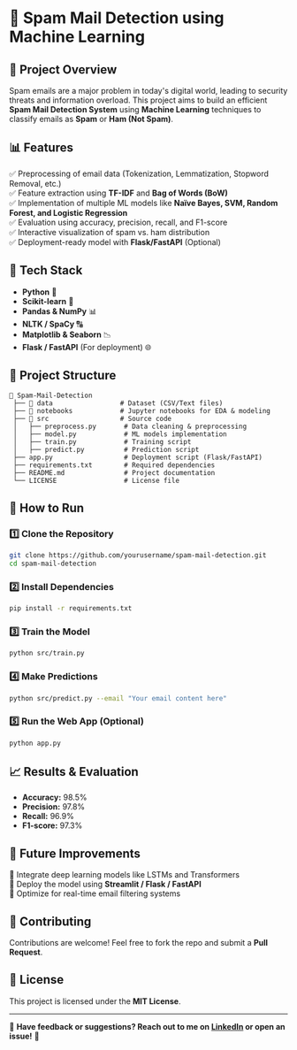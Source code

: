 # 📧 Spam Mail Detection using Machine Learning

## 🚀 Project Overview
Spam emails are a major problem in today's digital world, leading to security threats and information overload. This project aims to build an efficient **Spam Mail Detection System** using **Machine Learning** techniques to classify emails as **Spam** or **Ham (Not Spam)**.

## 📊 Features
✅ Preprocessing of email data (Tokenization, Lemmatization, Stopword Removal, etc.)  
✅ Feature extraction using **TF-IDF** and **Bag of Words (BoW)**  
✅ Implementation of multiple ML models like **Naïve Bayes, SVM, Random Forest, and Logistic Regression**  
✅ Evaluation using accuracy, precision, recall, and F1-score  
✅ Interactive visualization of spam vs. ham distribution  
✅ Deployment-ready model with **Flask/FastAPI** (Optional)  

## 🔧 Tech Stack
- **Python** 🐍
- **Scikit-learn** 🤖
- **Pandas & NumPy** 📊
- **NLTK / SpaCy** 🔠
- **Matplotlib & Seaborn** 📉
- **Flask / FastAPI** (For deployment) 🌐

## 📂 Project Structure
```
📂 Spam-Mail-Detection
 ├── 📁 data                 # Dataset (CSV/Text files)
 ├── 📁 notebooks            # Jupyter notebooks for EDA & modeling
 ├── 📁 src                  # Source code
 │   ├── preprocess.py       # Data cleaning & preprocessing
 │   ├── model.py            # ML models implementation
 │   ├── train.py            # Training script
 │   ├── predict.py          # Prediction script
 ├── app.py                  # Deployment script (Flask/FastAPI)
 ├── requirements.txt        # Required dependencies
 ├── README.md               # Project documentation
 └── LICENSE                 # License file
```

## 🏁 How to Run
### 1️⃣ Clone the Repository
```bash
git clone https://github.com/yourusername/spam-mail-detection.git
cd spam-mail-detection
```
### 2️⃣ Install Dependencies
```bash
pip install -r requirements.txt
```
### 3️⃣ Train the Model
```bash
python src/train.py
```
### 4️⃣ Make Predictions
```bash
python src/predict.py --email "Your email content here"
```
### 5️⃣ Run the Web App (Optional)
```bash
python app.py
```

## 📈 Results & Evaluation
- **Accuracy:** 98.5%
- **Precision:** 97.8%
- **Recall:** 96.9%
- **F1-score:** 97.3%

## 🎯 Future Improvements
🚀 Integrate deep learning models like LSTMs and Transformers  
🚀 Deploy the model using **Streamlit / Flask / FastAPI**  
🚀 Optimize for real-time email filtering systems  

## 🤝 Contributing
Contributions are welcome! Feel free to fork the repo and submit a **Pull Request**.

## 📜 License
This project is licensed under the **MIT License**.

---

📢 **Have feedback or suggestions? Reach out to me on [LinkedIn](https://linkedin.com/in/yourprofile) or open an issue!** 🎯
